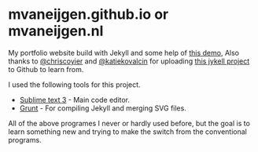 mvaneijgen.github.io or mvaneijgen.nl
====================

My portfolio website build with Jekyll and some help of [this demo](http://tympanus.net/codrops/2013/12/18/perspective-page-view-navigation/), Also thanks to [@chriscoyier](https://twitter.com/chriscoyier) and [@katiekovalcin](https://twitter.com/katiekovalcin) for uploading [this jykell project](https://github.com/katiekovalcin/kovalcin) to Github to learn from. 

I used the following tools for this project.

* [Sublime text 3](sublimetext.com/3) - Main code editor.
* [Grunt](gruntjs.com) - For compiling Jekyll and merging SVG files.

All of the above programes I never or hardly used before, but the goal is to learn something new and trying to make the switch from the conventional programs.